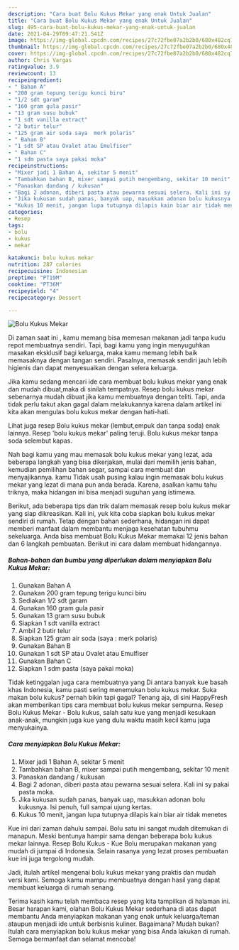 ```yaml
---
description: "Cara buat Bolu Kukus Mekar yang enak Untuk Jualan"
title: "Cara buat Bolu Kukus Mekar yang enak Untuk Jualan"
slug: 495-cara-buat-bolu-kukus-mekar-yang-enak-untuk-jualan
date: 2021-04-29T09:47:21.541Z
image: https://img-global.cpcdn.com/recipes/27c72fbe07a2b2b0/680x482cq70/bolu-kukus-mekar-foto-resep-utama.jpg
thumbnail: https://img-global.cpcdn.com/recipes/27c72fbe07a2b2b0/680x482cq70/bolu-kukus-mekar-foto-resep-utama.jpg
cover: https://img-global.cpcdn.com/recipes/27c72fbe07a2b2b0/680x482cq70/bolu-kukus-mekar-foto-resep-utama.jpg
author: Chris Vargas
ratingvalue: 3.9
reviewcount: 13
recipeingredient:
- " Bahan A"
- "200 gram tepung terigu kunci biru"
- "1/2 sdt garam"
- "160 gram gula pasir"
- "13 gram susu bubuk"
- "1 sdt vanilla extract"
- "2 butir telur"
- "125 gram air soda saya  merk polaris"
- " Bahan B"
- "1 sdt SP atau Ovalet atau Emulfiser"
- " Bahan C"
- "1 sdm pasta saya pakai moka"
recipeinstructions:
- "Mixer jadi 1 Bahan A, sekitar 5 menit"
- "Tambahkan bahan B, mixer sampai putih mengembang, sekitar 10 menit"
- "Panaskan dandang / kukusan"
- "Bagi 2 adonan, diberi pasta atau pewarna sesuai selera. Kali ini sy pakai pasta moka."
- "Jika kukusan sudah panas, banyak uap, masukkan adonan bolu kukusnya. Isi penuh, full sampai ujung kertas."
- "Kukus 10 menit, jangan lupa tutupnya dilapis kain biar air tidak menetes"
categories:
- Resep
tags:
- bolu
- kukus
- mekar

katakunci: bolu kukus mekar 
nutrition: 287 calories
recipecuisine: Indonesian
preptime: "PT19M"
cooktime: "PT36M"
recipeyield: "4"
recipecategory: Dessert

---
```



![Bolu Kukus Mekar](https://img-global.cpcdn.com/recipes/27c72fbe07a2b2b0/680x482cq70/bolu-kukus-mekar-foto-resep-utama.jpg)

Di zaman  saat ini , kamu memang bisa memesan makanan jadi tanpa kudu repot membuatnya sendiri. Tapi, bagi kamu yang ingin menyuguhkan masakan eksklusif bagi keluarga, maka kamu memang lebih baik memasaknya dengan tangan sendiri. Pasalnya, memasak sendiri jauh lebih higienis dan dapat menyesuaikan dengan selera keluarga.

Jika kamu sedang mencari ide cara membuat bolu kukus mekar yang enak dan mudah dibuat,maka di sinilah tempatnya. Resep bolu kukus mekar  sebenarnya mudah dibuat jika kamu membuatnya dengan teliti. Tapi, anda tidak perlu takut akan gagal dalam melakukannya 
karena dalam artikel ini kita akan mengulas bolu kukus mekar dengan hati-hati.  

Lihat juga resep Bolu kukus mekar (lembut,empuk dan tanpa soda) enak lainnya. Resep &#39;bolu kukus mekar&#39; paling teruji. Bolu kukus mekar tanpa soda selembut kapas.

Nah bagi kamu yang mau memasak bolu kukus mekar yang lezat, ada beberapa langkah yang bisa dikerjakan, mulai dari memilih jenis bahan, kemudian pemilihan bahan segar, sampai cara membuat dan menyajikannya. kamu Tidak usah pusing kalau ingin memasak bolu kukus mekar yang lezat di mana pun anda berada. Karena, asalkan kamu  tahu triknya, maka hidangan ini bisa menjadi suguhan yang istimewa.

Berikut, ada beberapa tips dan trik dalam memasak resep bolu kukus mekar yang siap dikreasikan. Kali ini, yuk kita coba siapkan bolu kukus mekar sendiri di rumah. Tetap dengan bahan sederhana, hidangan ini dapat memberi manfaat dalam membantu menjaga kesehatan tubuhmu sekeluarga. Anda bisa membuat Bolu Kukus Mekar memakai 12 jenis bahan dan 6 langkah pembuatan. Berikut ini cara dalam membuat hidangannya.

<!--inarticleads1-->

##### Bahan-bahan dan bumbu yang diperlukan dalam menyiapkan Bolu Kukus Mekar:

1. Gunakan  Bahan A
1. Gunakan 200 gram tepung terigu kunci biru
1. Sediakan 1/2 sdt garam
1. Gunakan 160 gram gula pasir
1. Gunakan 13 gram susu bubuk
1. Siapkan 1 sdt vanilla extract
1. Ambil 2 butir telur
1. Siapkan 125 gram air soda (saya : merk polaris)
1. Gunakan  Bahan B
1. Gunakan 1 sdt SP atau Ovalet atau Emulfiser
1. Gunakan  Bahan C
1. Siapkan 1 sdm pasta (saya pakai moka)


Tidak ketinggalan juga cara membuatnya yang Di antara banyak kue basah khas Indonesia, kamu pasti sering menemukan bolu kukus mekar. Suka makan bolu kukus? pernah bikin tapi gagal? Tenang aja, di sini HappyFresh akan memberikan tips cara membuat bolu kukus mekar sempurna. Resep Bolu Kukus Mekar - Bolu kukus, salah satu kue yang menjadi kesukaan anak-anak, mungkin juga kue yang dulu waktu masih kecil kamu juga menyukainya. 

<!--inarticleads2-->

##### Cara menyiapkan Bolu Kukus Mekar:

1. Mixer jadi 1 Bahan A, sekitar 5 menit
1. Tambahkan bahan B, mixer sampai putih mengembang, sekitar 10 menit
1. Panaskan dandang / kukusan
1. Bagi 2 adonan, diberi pasta atau pewarna sesuai selera. Kali ini sy pakai pasta moka.
1. Jika kukusan sudah panas, banyak uap, masukkan adonan bolu kukusnya. Isi penuh, full sampai ujung kertas.
1. Kukus 10 menit, jangan lupa tutupnya dilapis kain biar air tidak menetes


Kue ini dari zaman dahulu sampai. Bolu satu ini sangat mudah ditemukan di manapun. Meski bentunya hampir sama dengan beberapa bolu kukus mekar lainnya. Resep Bolu Kukus - Kue Bolu merupakan makanan yang mudah di jumpai di Indonesia. Selain rasanya yang lezat proses pembuatan kue ini juga tergolong mudah. 

Jadi, itulah artikel mengenai  bolu kukus mekar  yang praktis dan mudah versi kami. Semoga kamu mampu membuatnya dengan hasil yang dapat membuat keluarga di rumah senang. 

Terima kasih kamu telah membaca resep yang kita tampilkan di halaman ini. Besar harapan kami, olahan  Bolu Kukus Mekar sederhana di atas dapat membantu Anda menyiapkan makanan yang enak untuk keluarga/teman ataupun menjadi ide untuk berbisnis kuliner. Bagaimana? Mudah bukan? Itulah cara menyiapkan bolu kukus mekar yang bisa Anda lakukan di rumah. Semoga bermanfaat dan selamat mencoba!

